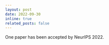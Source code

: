 ```yaml
---
layout: post
date: 2022-09-30
inline: true
related_posts: false
---
```


One paper has been accepted by NeurIPS 2022.
